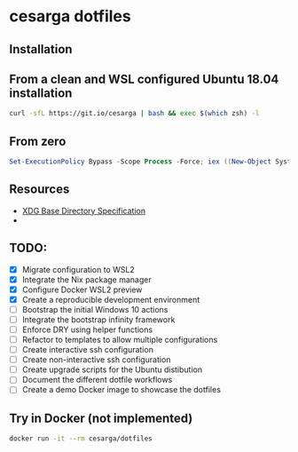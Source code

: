 # cesarga dotfiles

## Installation

## From a clean and WSL configured Ubuntu 18.04 installation
```bash
curl -sfL https://git.io/cesarga | bash && exec $(which zsh) -l
```

## From zero
```powershell
Set-ExecutionPolicy Bypass -Scope Process -Force; iex ((New-Object System.Net.WebClient).DownloadString('https://git.io/cesarga-powershell'))
```

## Resources
+ [XDG Base Directory Specification](https://specifications.freedesktop.org/basedir-spec/basedir-spec-latest.html)
+ 

## TODO:
- [x] Migrate configuration to WSL2
- [x] Integrate the Nix package manager
- [x] Configure Docker WSL2 preview
- [x] Create a reproducible development environment
- [ ] Bootstrap the initial Windows 10 actions
- [ ] Integrate the bootstrap infinity framework
- [ ] Enforce DRY using helper functions
- [ ] Refactor to templates to allow multiple configurations
- [ ] Create interactive ssh configuration
- [ ] Create non-interactive ssh configuration
- [ ] Create upgrade scripts for the Ubuntu distibution
- [ ] Document the different dotfile workflows
- [ ] Create a demo Docker image to showcase the dotfiles

## Try in Docker (not implemented)
```bash
docker run -it --rm cesarga/dotfiles
```
